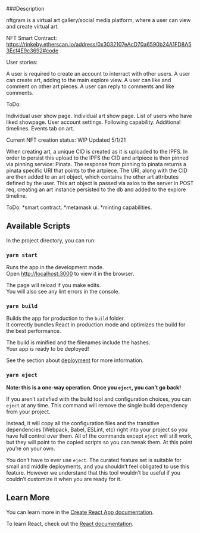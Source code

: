 ###Description

nftgram is a virtual art gallery/social media platform, where a user can view and create virtual art.

NFT Smart Contract: https://rinkeby.etherscan.io/address/0x3032107eAcD70a6590b24A1FD8A53Ecf4E9c3692#code

User stories:

A user is required to create an account to interract with other users.
A user can create art, adding to the main explore view.
A user can like and comment on other art pieces.
A user can reply to comments and like comments.

ToDo:

Individual user show page.
Individual art show page.
List of users who have liked showpage.
User account settings.
Following capability.
Additional timelines.
Events tab on art.

Current NFT creation status: WIP
Updated 5/1/21

When creating art, a unique CID is created as it is uploaded to the IPFS.
In order to persist this upload to the IPFS the CID and artpiece is then pinned via pinning service: Pinata.
The response from pinning to pinata returns a pinata specific URI that points to the artpiece. 
The URI, along with the CID are then added to an art object, which contains the other art attributes defined by the user. This art object is passed via axios to the server in POST req, creating an art instance persisted to the db and added to the explore timeline.

ToDo:
*smart contract.
*metamask ui.
*minting capabilities.

## Available Scripts

In the project directory, you can run:
### `yarn start` 

Runs the app in the development mode.<br />
Open [http://localhost:3000](http://localhost:3000) to view it in the browser.

The page will reload if you make edits.<br />
You will also see any lint errors in the console.

### `yarn build`

Builds the app for production to the `build` folder.<br />
It correctly bundles React in production mode and optimizes the build for the best performance.

The build is minified and the filenames include the hashes.<br />
Your app is ready to be deployed!

See the section about [deployment](https://facebook.github.io/create-react-app/docs/deployment) for more information.

### `yarn eject`

**Note: this is a one-way operation. Once you `eject`, you can’t go back!**

If you aren’t satisfied with the build tool and configuration choices, you can `eject` at any time. This command will remove the single build dependency from your project.

Instead, it will copy all the configuration files and the transitive dependencies (Webpack, Babel, ESLint, etc) right into your project so you have full control over them. All of the commands except `eject` will still work, but they will point to the copied scripts so you can tweak them. At this point you’re on your own.

You don’t have to ever use `eject`. The curated feature set is suitable for small and middle deployments, and you shouldn’t feel obligated to use this feature. However we understand that this tool wouldn’t be useful if you couldn’t customize it when you are ready for it.

## Learn More

You can learn more in the [Create React App documentation](https://facebook.github.io/create-react-app/docs/getting-started).

To learn React, check out the [React documentation](https://reactjs.org/).



